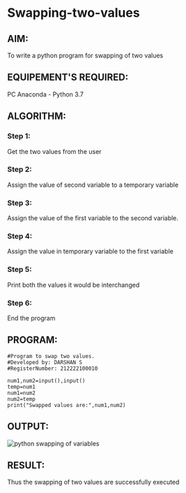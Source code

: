 # Swapping-two-values
## AIM:
To write a python program for swapping of two values
## EQUIPEMENT'S REQUIRED: 
PC
Anaconda - Python 3.7
## ALGORITHM: 
### Step 1:
Get the two values from the user
### Step 2: 
Assign the value of second variable to a temporary variable 
### Step 3: 
Assign the value of the first variable to the second variable.
### Step 4:  
Assign the value in temporary variable to the first variable
### Step 5: 
Print both the values it would be interchanged
### Step 6: 
End the program
## PROGRAM:
```
#Program to swap two values.
#Developed by: DARSHAN S 
#RegisterNumber: 212222100010

num1,num2=input(),input()
temp=num1
num1=num2
num2=temp
print("Swapped values are:",num1,num2)
 ```
## OUTPUT:
![python swapping of variables](https://user-images.githubusercontent.com/115534676/224619182-856842ba-00bf-4958-9cb0-5421a1cfc7b8.jpg)


## RESULT:
Thus the swapping of two values are successfully executed



